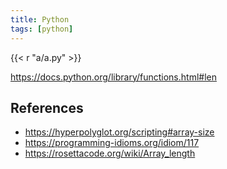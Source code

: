 ```yaml
---
title: Python
tags: [python]
---
```


{{< r "a/a.py" >}}

<https://docs.python.org/library/functions.html#len>

## References

- <https://hyperpolyglot.org/scripting#array-size>
- <https://programming-idioms.org/idiom/117>
- <https://rosettacode.org/wiki/Array_length>
